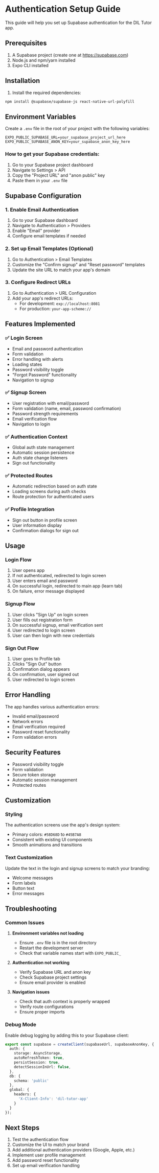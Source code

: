 # Authentication Setup Guide

This guide will help you set up Supabase authentication for the DIL Tutor app.

## Prerequisites

1. A Supabase project (create one at https://supabase.com)
2. Node.js and npm/yarn installed
3. Expo CLI installed

## Installation

1. Install the required dependencies:
```bash
npm install @supabase/supabase-js react-native-url-polyfill
```

## Environment Variables

Create a `.env` file in the root of your project with the following variables:

```env
EXPO_PUBLIC_SUPABASE_URL=your_supabase_project_url_here
EXPO_PUBLIC_SUPABASE_ANON_KEY=your_supabase_anon_key_here
```

### How to get your Supabase credentials:

1. Go to your Supabase project dashboard
2. Navigate to Settings > API
3. Copy the "Project URL" and "anon public" key
4. Paste them in your `.env` file

## Supabase Configuration

### 1. Enable Email Authentication

1. Go to your Supabase dashboard
2. Navigate to Authentication > Providers
3. Enable "Email" provider
4. Configure email templates if needed

### 2. Set up Email Templates (Optional)

1. Go to Authentication > Email Templates
2. Customize the "Confirm signup" and "Reset password" templates
3. Update the site URL to match your app's domain

### 3. Configure Redirect URLs

1. Go to Authentication > URL Configuration
2. Add your app's redirect URLs:
   - For development: `exp://localhost:8081`
   - For production: `your-app-scheme://`

## Features Implemented

### ✅ Login Screen
- Email and password authentication
- Form validation
- Error handling with alerts
- Loading states
- Password visibility toggle
- "Forgot Password" functionality
- Navigation to signup

### ✅ Signup Screen
- User registration with email/password
- Form validation (name, email, password confirmation)
- Password strength requirements
- Email verification flow
- Navigation to login

### ✅ Authentication Context
- Global auth state management
- Automatic session persistence
- Auth state change listeners
- Sign out functionality

### ✅ Protected Routes
- Automatic redirection based on auth state
- Loading screens during auth checks
- Route protection for authenticated users

### ✅ Profile Integration
- Sign out button in profile screen
- User information display
- Confirmation dialogs for sign out

## Usage

### Login Flow
1. User opens app
2. If not authenticated, redirected to login screen
3. User enters email and password
4. On successful login, redirected to main app (learn tab)
5. On failure, error message displayed

### Signup Flow
1. User clicks "Sign Up" on login screen
2. User fills out registration form
3. On successful signup, email verification sent
4. User redirected to login screen
5. User can then login with new credentials

### Sign Out Flow
1. User goes to Profile tab
2. Clicks "Sign Out" button
3. Confirmation dialog appears
4. On confirmation, user signed out
5. User redirected to login screen

## Error Handling

The app handles various authentication errors:
- Invalid email/password
- Network errors
- Email verification required
- Password reset functionality
- Form validation errors

## Security Features

- Password visibility toggle
- Form validation
- Secure token storage
- Automatic session management
- Protected routes

## Customization

### Styling
The authentication screens use the app's design system:
- Primary colors: `#58D68D` to `#45B7A8`
- Consistent with existing UI components
- Smooth animations and transitions

### Text Customization
Update the text in the login and signup screens to match your branding:
- Welcome messages
- Form labels
- Button text
- Error messages

## Troubleshooting

### Common Issues

1. **Environment variables not loading**
   - Ensure `.env` file is in the root directory
   - Restart the development server
   - Check that variable names start with `EXPO_PUBLIC_`

2. **Authentication not working**
   - Verify Supabase URL and anon key
   - Check Supabase project settings
   - Ensure email provider is enabled

3. **Navigation issues**
   - Check that auth context is properly wrapped
   - Verify route configurations
   - Ensure proper imports

### Debug Mode

Enable debug logging by adding this to your Supabase client:
```typescript
export const supabase = createClient(supabaseUrl, supabaseAnonKey, {
  auth: {
    storage: AsyncStorage,
    autoRefreshToken: true,
    persistSession: true,
    detectSessionInUrl: false,
  },
  db: {
    schema: 'public'
  },
  global: {
    headers: {
      'X-Client-Info': 'dil-tutor-app'
    }
  }
});
```

## Next Steps

1. Test the authentication flow
2. Customize the UI to match your brand
3. Add additional authentication providers (Google, Apple, etc.)
4. Implement user profile management
5. Add password reset functionality
6. Set up email verification handling 